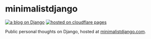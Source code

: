 # minimalistdjango

[![a blog on Django](https://img.shields.io/badge/Django-092E20?style=for-the-badge&logo=django&logoColor=white)](https://docs.djangoproject.com/)
[![hosted on cloudflare pages](https://img.shields.io/badge/Cloudflare-F38020?style=for-the-badge&logo=Cloudflare&logoColor=white)](https://pages.cloudflare.com/)

Public personal thoughts on Django, hosted at [minimalistdjango.com][1].


[1]: https://minimalistdjango.com/
